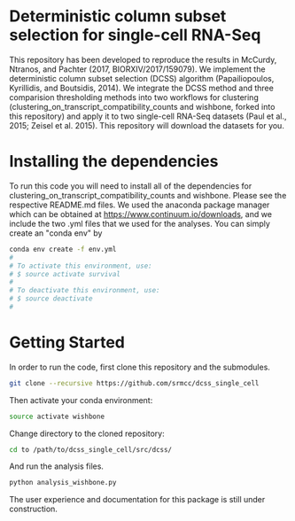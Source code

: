 # Deterministic column subset selection for single-cell RNA-Seq

This repository has been developed to reproduce the results in McCurdy, Ntranos, and Pachter (2017, BIORXIV/2017/159079).  We implement the deterministic column subset selection (DCSS) algorithm (Papailiopoulos, Kyrillidis, and Boutsidis, 2014).  We integrate the DCSS method and three comparision thresholding methods into two workflows for clustering (clustering_on_transcript_compatibility_counts and wishbone, forked into this repository) and apply it to two single-cell RNA-Seq datasets (Paul et al., 2015; Zeisel et al. 2015).  This repository will download the datasets for you.

# Installing the dependencies
To run this code you will need to install all of the dependencies for clustering_on_transcript_compatibility_counts and wishbone.  Please see the respective README.md files.  We used the anaconda package manager which can be obtained at https://www.continuum.io/downloads, and we include the two .yml files that we used for the analyses.  You can simply create an "conda env" by 
```bash
conda env create -f env.yml 
#
# To activate this environment, use:
# $ source activate survival
#
# To deactivate this environment, use:
# $ source deactivate
#
```
# Getting Started
In order to run the code, first clone this repository and the submodules.

```bash
git clone --recursive https://github.com/srmcc/dcss_single_cell
```
Then activate your conda environment:

```bash
source activate wishbone
```
Change directory to the cloned repository:
```bash
cd to /path/to/dcss_single_cell/src/dcss/
```
And run the analysis files.
```bash
python analysis_wishbone.py
```
The user experience and documentation for this package is still under construction.

